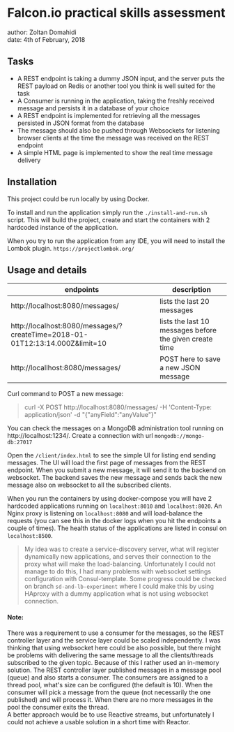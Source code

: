 # Falcon.io practical skills assessment

author: Zoltan Domahidi  
date: 4th of February, 2018  


## Tasks

* A REST endpoint is taking a dummy JSON input, and the server puts the REST payload on Redis or another tool you think is well suited for the task  
* A Consumer is running in the application, taking the freshly received message and persists it in a database of your choice  
* A REST endpoint is implemented for retrieving all the messages persisted in JSON format from the database  
* The message should also be pushed through Websockets for listening browser clients at the time the message was received on the REST endpoint  
* A simple HTML page is implemented to show the real time message delivery  


## Installation

This project could be run locally by using Docker.

To install and run the application simply run the ```./install-and-run.sh``` script. This will build the project, 
create and start the containers with 2 hardcoded instance of the application.

When you try to run the application from any IDE, you will need to install the Lombok plugin. ```https://projectlombok.org/```


## Usage and details

| endpoints                                                                    | description                                             |
|------------------------------------------------------------------------------|---------------------------------------------------------|
| http://localhost:8080/messages/                                              | lists the last 20 messages                              |
| http://localhost:8080/messages/?createTime=2018-01-01T12:13:14.000Z&limit=10 | lists the last 10 messages before the given create time |
| http://locallhost:8080/messages/                                             | POST here to save a new JSON message                    |

Curl command to POST a new message:  
> curl -X POST http://localhost:8080/messages/ -H 'Content-Type: application/json' -d "{\"anyField\":\"anyValue\"}"  

You can check the messages on a MongoDB administration tool running on http://localhost:1234/. Create a connection with url ```mongodb://mongo-db:27017```  

Open the ```/client/index.html``` to see the simple UI for listing end sending messages. The UI will load the first page 
of messages from the REST endpoint. When you submit a new message, it will send it to the backend on websocket. The backend 
saves the new message and sends back the new message also on websocket to all the subscribed clients.    

When you run the containers by using docker-compose you will have 2 hardcoded applications running on 
```localhost:8010``` and ```localhost:8020```. An Nginx proxy is listening on ```localhost:8080``` and will load-balance 
the requests (you can see this in the docker logs when you hit the endpoints a couple of times). The health status of 
the applications are listed in consul on ```localhost:8500```.  

> My idea was to create a service-discovery server, what will register dynamically new applications, and serves their 
connection to the proxy what will make the load-balancing. Unfortunately I could not manage to do this, I had many 
problems with websocket settings configuration with Consul-template. Some progress could be checked on branch 
```sd-and-lb-experiment``` where I could make this by using HAproxy with a dummy application what is not using websocket 
connection.  

#### Note:  

There was a requirement to use a consumer for the messages, so the REST controller layer and the service layer could be 
scaled independently. I was thinking that using websocket here could be also possible, but there might be problems with 
delivering the same message to all the clients/threads subscribed to the given topic. Because of this I rather used an 
in-memory solution. The REST controller layer published messages in a message pool (queue) and also starts a consumer. 
The consumers are assigned to a thread pool, what's size can be configured (the default is 10). When the consumer will pick 
a message from the queue (not necessarily the one published) and will process it. When there are no more messages in the 
pool the consumer exits the thread.  
A better approach would be to use Reactive streams, but unfortunately I could not achieve a usable solution in a short 
time with Reactor.

